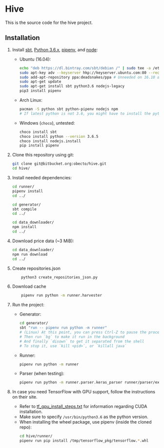 # Hive

This is the source code for the hive project.

## Installation

1. Install [sbt][sbt], [Python 3.6.x][python36], [pipenv][pipenv], and [node][node]:
    * Ubuntu (16.04):
        ```bash
        echo "deb https://dl.bintray.com/sbt/debian /" | sudo tee -a /etc/apt/sources.list.d/sbt.list
        sudo apt-key adv --keyserver hkp://keyserver.ubuntu.com:80 --recv 2EE0EA64E40A89B84B2DF73499E82A75642AC823
        sudo add-apt-repository ppa:deadsnakes/ppa # Unneeded on 16.10 and above
        sudo apt-get update
        sudo apt-get install sbt python3.6 nodejs-legacy
        pip3 install pipenv
        ```
    * Arch Linux:
        ```bash
        pacman -S python sbt python-pipenv nodejs npm
        # If latest python is not 3.6, you might have to install the python36 package
        ```
    * Windows (`choco`), untested:
        ```bash
        choco install sbt
        choco install python --version 3.6.5
        choco install nodejs.install
        pip install pipenv
        ```

2. Clone this repository using git:
    ```bash
    git clone git@bitbucket.org:obecto/hive.git
    cd hive/
    ```

3. Install needed dependencies:
    ```bash
    cd runner/
    pipenv install
    cd ../
    ```
    ```bash
    cd generator/
    sbt compile
    cd ../
    ```
    ```bash
    cd data_downloader/
    npm install
    cd ../
    ```

4. Download price data (~3 MiB):
    ```bash
    cd data_downloader/
    npm run download
    cd ../
    ```

5. Create repositories.json
    ```bash
        python3 create_repositories_json.py
    ```

6. Download cache
    ```bash
        pipenv run python -m runner.harvester
    ```

7. Run the project:
    * Generator:
        ```bash
        cd generator/
        sbt "run -- pipenv run python -m runner"
        # (Linux) At this point, you can press Ctrl-Z to pause the process
        # Then run `bg` to make it run in the background
        # And finally `disown` to get it separated from the shell
        # To stop it, use `kill <pid>`, or `killall java`
        ```
    * Runner:
        ```bash
        pipenv run python -m runner
        ```
    * Parser (when testing):
        ```bash
        pipenv run python -m runner.parser.keras_parser runner/parser/examples/merge.json
        ```

8. In case you need TensorFlow with GPU support, follow the instructions on their site.
    * Refer to [tf_gpu_install_steps.txt](./tf_gpu_install_steps.txt) for information regarding CUDA installation.
    * Make sure to specify `/usr/bin/python3.6` as the python version.
    * When installing the wheel package, use pipenv (inside the cloned repo):
        ```bash
        cd hive/runner/
        pipenv run pip install /tmp/tensorflow_pkg/tensorflow.*.whl
        ```

[sbt]: https://www.scala-sbt.org/download.html
[python36]: https://www.python.org/downloads/release/python-365/
[pipenv]: https://docs.pipenv.org/#install-pipenv-today
[node]: https://nodejs.org/en/download/

